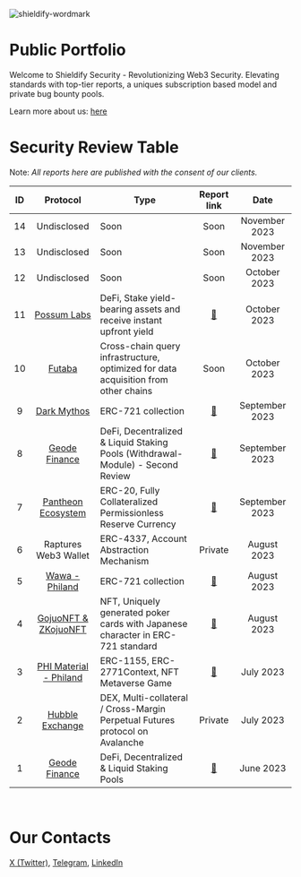 ![shieldify-wordmark](https://github.com/shieldify-security/audits-portfolio/assets/133656516/45649c92-117b-49d9-bfaa-2d75bbc87cc6)

# Public Portfolio

Welcome to Shieldify Security - Revolutionizing Web3 Security. Elevating standards with top-tier reports, a uniques subscription based model and private bug bounty pools.

Learn more about us: [here](https://shieldify.org/)

# Security Review Table

Note: _All reports here are published with the consent of our clients._

| ID  |                               Protocol                                | Type                                                                               |                     Report link                      |      Date      |
| :-: | :-------------------------------------------------------------------: | ---------------------------------------------------------------------------------- | :--------------------------------------------------: | :------------: |
| 14  |                              Undisclosed                              | Soon                                                                               |                         Soon                         | November 2023  |
| 13  |                              Undisclosed                              | Soon                                                                               |                         Soon                         | November 2023  |
| 12  |                              Undisclosed                              | Soon                                                                               |                         Soon                         |  October 2023  |
| 11  |               [Possum Labs](https://www.possumlabs.io/)               | DeFi, Stake yield-bearing assets and receive instant upfront yield                 |     [📄](reports/PossumLabs-Security-Review.pdf)     |  October 2023  |
| 10  |                     [Futaba](https://futaba.dev/)                     | Cross-chain query infrastructure, optimized for data acquisition from other chains |                         Soon                         |  October 2023  |
|  9  |                [Dark Mythos](https://dark-mythos.com/)                | ERC-721 collection                                                                 |     [📄](reports/DarkMythos-Security-Review.pdf)     | September 2023 |
|  8  |                [Geode Finance](https://www.geode.fi/)                 | DeFi, Decentralized & Liquid Staking Pools (Withdrawal-Module) - Second Review     |  [📄](reports/GeodeFinance-WM-Security-Review.pdf)   | September 2023 |
|  7  | [Pantheon Ecosystem](https://pantheon-ecosystem.gitbook.io/pantheon/) | ERC-20, Fully Collateralized Permissionless Reserve Currency                       | [📄](reports/PantheonEcosystem-Security-Review.pdf)  | September 2023 |
|  6  |                         Raptures Web3 Wallet                          | ERC-4337, Account Abstraction Mechanism                                            |                       Private                        |  August 2023   |
|  5  |              [Wawa - Philand](https://wawa.philand.xyz/)              | ERC-721 collection                                                                 |        [📄](reports/Wawa-Security-Review.pdf)        |  August 2023   |
|  4  |             [GojuoNFT & ZKojuoNFT](https://gojuonft.io/)              | NFT, Uniquely generated poker cards with Japanese character in ERC-721 standard    | [📄](reports/GojuoNFT-ZKojuoNFT-Security-Review.pdf) |  August 2023   |
|  3  |            [PHI Material - Philand](https://philand.xyz/)             | ERC-1155, ERC-2771Context, NFT Metaverse Game                                      |    [📄](reports/PHIMaterial-Security-Review.pdf)     |   July 2023    |
|  2  |              [Hubble Exchange](https://hubble.exchange/)              | DEX, Multi-collateral / Cross-Margin Perpetual Futures protocol on Avalanche       |                       Private                        |   July 2023    |
|  1  |                [Geode Finance](https://www.geode.fi/)                 | DeFi, Decentralized & Liquid Staking Pools                                         |    [📄](reports/GeodeFinance-Security-Review.pdf)    |   June 2023    |

<br>

# Our Contacts

[X (Twitter)](https://twitter.com/ShieldifySec),
[Telegram](https://telegram.me/researcherShieldify),
[LinkedIn](https://www.linkedin.com/company/shieldify-security/)
